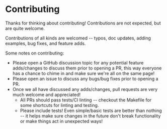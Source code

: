 Contributing
============

Thanks for thinking about contributing! Contributions are not expected, but are quite welcome.

Contributions of all kinds are welcomed -- typos, doc updates, adding examples, bug fixes, and feature adds.


Some notes on contributing:

- Please open a GitHub discussion topic for any potential feature adds/changes to discuss them prior to opening a PR,
  this way everyone has a chance to chime in and make sure we're all on the same page!
- Please open an issue to discuss any bugs/bug fixes prior to opening a PR.
- Once we all have discussed any adds/changes, pull requests are very much welcome and appreciated!
  - All PRs should pass tests/CI linting -- checkout the Makefile for some shortcuts for linting and testing.
  - Please include tests! Even simple/basic tests are better than nothing -- it helps make sure changes in the future
   don't break functionality or make things act in unexpected ways!